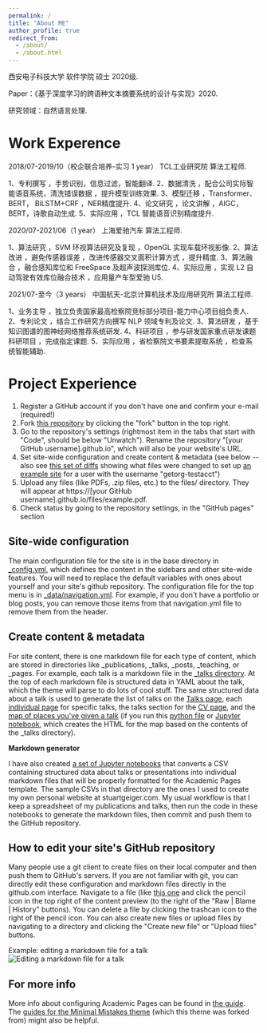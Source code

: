 ```yaml
---
permalink: /
title: "About ME"
author_profile: true
redirect_from: 
  - /about/
  - /about.html
---
```


西安电子科技大学 软件学院 硕士 2020级. 

Paper：《基于深度学习的跨语种文本摘要系统的设计与实现》2020.

研究领域：自然语言处理.


Work Experence
======
2018/07-2019/10（校企联合培养-实习 1 year）      TCL工业研究院                     算法工程师.

1、专利撰写 ，手势识别，信息过滤，智能翻译.
2、数据清洗 ，配合公司实际智能语音系统，清洗错误数据 ，提升模型训练效果.
3、模型迁移 ，Transformer、 BERT， BiLSTM+CRF ，NER精度提升.
4、论文研究 ，论文讲解 ，AIGC，BERT，诗歌自动生成.
5、实际应用 ，TCL 智能语音识别精度提升.

2020/07-2021/06（1 year）                     上海爱驰汽车                       算法工程师.

1、算法研究 ，SVM 环视算法研究及复现 ，OpenGL 实现车载环视影像.
2、算法改进 ，避免传感器误差 ，改进传感器交叉面积计算方式 ，提升精度.
3、算法融合 ，融合感知库位和 FreeSpace 及超声波探测库位.
4、实际应用 ，实现 L2 自动驾驶有效库位融合技术 ，应用量产车型爱驰 U5.

2021/07-至今（3 years）                        中国航天-北京计算机技术及应用研究所    算法工程师.

1、业务主导 ，独立负责国家最高检察院竞标部分项目-能力中心项目组负责人.
2、专利论文 ，结合工作研究方向撰写 NLP 领域专利及论文.
3、算法研发 ，基于知识图谱的图神经网络推荐系统研发.
4、科研项目 ，参与研发国家重点研发课题科研项目 ，完成指定课题.
5、实际应用 ，省检察院文书要素提取系统 ，检查系统智能辅助.

Project Experience
======
1. Register a GitHub account if you don't have one and confirm your e-mail (required!)
1. Fork [this repository](https://github.com/academicpages/academicpages.github.io) by clicking the "fork" button in the top right. 
1. Go to the repository's settings (rightmost item in the tabs that start with "Code", should be below "Unwatch"). Rename the repository "[your GitHub username].github.io", which will also be your website's URL.
1. Set site-wide configuration and create content & metadata (see below -- also see [this set of diffs](http://archive.is/3TPas) showing what files were changed to set up [an example site](https://getorg-testacct.github.io) for a user with the username "getorg-testacct")
1. Upload any files (like PDFs, .zip files, etc.) to the files/ directory. They will appear at https://[your GitHub username].github.io/files/example.pdf.  
1. Check status by going to the repository settings, in the "GitHub pages" section

Site-wide configuration
------
The main configuration file for the site is in the base directory in [_config.yml](https://github.com/academicpages/academicpages.github.io/blob/master/_config.yml), which defines the content in the sidebars and other site-wide features. You will need to replace the default variables with ones about yourself and your site's github repository. The configuration file for the top menu is in [_data/navigation.yml](https://github.com/academicpages/academicpages.github.io/blob/master/_data/navigation.yml). For example, if you don't have a portfolio or blog posts, you can remove those items from that navigation.yml file to remove them from the header. 

Create content & metadata
------
For site content, there is one markdown file for each type of content, which are stored in directories like _publications, _talks, _posts, _teaching, or _pages. For example, each talk is a markdown file in the [_talks directory](https://github.com/academicpages/academicpages.github.io/tree/master/_talks). At the top of each markdown file is structured data in YAML about the talk, which the theme will parse to do lots of cool stuff. The same structured data about a talk is used to generate the list of talks on the [Talks page](https://academicpages.github.io/talks), each [individual page](https://academicpages.github.io/talks/2012-03-01-talk-1) for specific talks, the talks section for the [CV page](https://academicpages.github.io/cv), and the [map of places you've given a talk](https://academicpages.github.io/talkmap.html) (if you run this [python file](https://github.com/academicpages/academicpages.github.io/blob/master/talkmap.py) or [Jupyter notebook](https://github.com/academicpages/academicpages.github.io/blob/master/talkmap.ipynb), which creates the HTML for the map based on the contents of the _talks directory).

**Markdown generator**

I have also created [a set of Jupyter notebooks](https://github.com/academicpages/academicpages.github.io/tree/master/markdown_generator
) that converts a CSV containing structured data about talks or presentations into individual markdown files that will be properly formatted for the Academic Pages template. The sample CSVs in that directory are the ones I used to create my own personal website at stuartgeiger.com. My usual workflow is that I keep a spreadsheet of my publications and talks, then run the code in these notebooks to generate the markdown files, then commit and push them to the GitHub repository.

How to edit your site's GitHub repository
------
Many people use a git client to create files on their local computer and then push them to GitHub's servers. If you are not familiar with git, you can directly edit these configuration and markdown files directly in the github.com interface. Navigate to a file (like [this one](https://github.com/academicpages/academicpages.github.io/blob/master/_talks/2012-03-01-talk-1.md) and click the pencil icon in the top right of the content preview (to the right of the "Raw | Blame | History" buttons). You can delete a file by clicking the trashcan icon to the right of the pencil icon. You can also create new files or upload files by navigating to a directory and clicking the "Create new file" or "Upload files" buttons. 

Example: editing a markdown file for a talk
![Editing a markdown file for a talk](/images/editing-talk.png)

For more info
------
More info about configuring Academic Pages can be found in [the guide](https://academicpages.github.io/markdown/). The [guides for the Minimal Mistakes theme](https://mmistakes.github.io/minimal-mistakes/docs/configuration/) (which this theme was forked from) might also be helpful.
